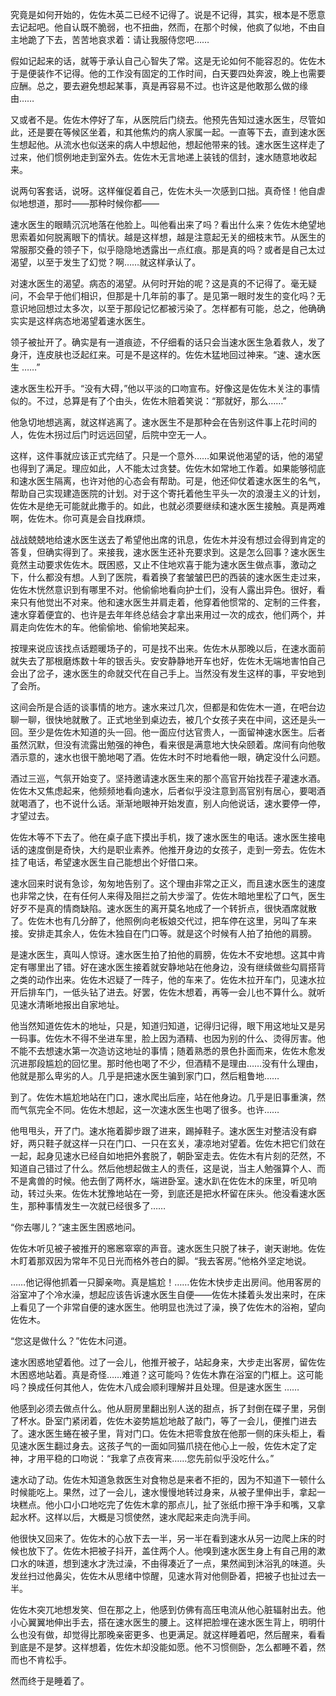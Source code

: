 究竟是如何开始的，佐佐木英二已经不记得了。说是不记得，其实，根本是不愿意去记起吧。他自认既不脆弱，也不扭曲，然而，在那个时候，他疯了似地，不由自主地跪了下去，苦苦地哀求着：请让我服侍您吧……

假如记起来的话，就等于承认自己心智失了常。这是无论如何不能容忍的。佐佐木于是便装作不记得。他的工作没有固定的工作时间，白天要四处奔波，晚上也需要应酬。总之，要去避免想起某事，真是再容易不过。也许这是他敢那么做的缘由……

又或者不是。佐佐木停好了车，从医院后门绕去。他预先告知过速水医生，尽管如此，还是要在等候区坐着，和其他焦灼的病人家属一起。一直等下去，直到速水医生想起他。从流水也似送来的病人中想起他，想起他带来的钱。速水医生这样走了过来，他们惯例地走到室外去。佐佐木无言地递上装钱的信封，速水随意地收起来。

说两句客套话，说呀。这样催促着自己，佐佐木头一次感到口拙。真奇怪！他自虐似地想道，那时——那种时候你都——

速水医生的眼睛沉沉地落在他脸上。叫他看出来了吗？看出什么来？佐佐木绝望地思索着如何脱离眼下的情状。越是这样想，越是注意起无关的细枝末节。从医生的常服那交叠的领子下，似乎隐隐地透露出一点红痕。那是真的吗？或者是自己太过渴望，以至于发生了幻觉？啊……就这样承认了。

对速水医生的渴望。病态的渴望。从何时开始的呢？这是真的不记得了。毫无疑问，不会早于他们相识，但那是十几年前的事了。是见第一眼时发生的变化吗？无意识地回想过太多次，以至于那段记忆都被污染了。怎样都有可能，总之，他确确实实是这样病态地渴望着速水医生。

领子被扯开了。确实是有一道痕迹，不仔细看的话只会当速水医生急着救人，发了身汗，连皮肤也泛起红来。可是不是这样的。佐佐木猛地回过神来。“速、速水医生 ……”

速水医生松开手。“没有大碍，”他以平淡的口吻宣布。好像这是佐佐木关注的事情似的。不过，总算是有了个由头，佐佐木赔着笑说：“那就好，那么……”

他急切地想逃离，就这样逃离了。速水医生不是那种会在告别这件事上花时间的人，佐佐木拐过后门时远远回望，后院中空无一人。

这样，这件事就应该正式完结了。只是一个意外……如果说他渴望的话，他的渴望也得到了满足。理应如此，人不能太过贪婪。佐佐木如常地工作着。如果能够彻底和速水医生隔离，也许对他的心态会有帮助。可是，他还仰仗着速水医生的名气，帮助自己实现建造医院的计划。对于这个寄托着他生平头一次的浪漫主义的计划，佐佐木是绝无可能就此撒手的。如此，也就必须要继续和速水医生接触。真是两难啊，佐佐木。你可真是会自找麻烦。

战战兢兢地给速水医生送去了希望他出席的讯息，佐佐木并没有想过会得到肯定的答复，但确实得到了。来接我，速水医生还补充要求到。这是怎么回事？速水医生竟然主动要求佐佐木。既困惑，又止不住地欢喜于能为速水医生做点事，激动之下，什么都没有想。人到了医院，看着换了套皱皱巴巴的西装的速水医生走过来，佐佐木恍然意识到有哪里不对。他偷偷地看向护士们，没有人露出异色。很好，看来只有他觉出不对来。他和速水医生并肩走着，他穿着他惯常的、定制的三件套，速水穿着便宜的、也许是去年年终总结会才拿出来用过一次的成衣，他们两个，并肩走向佐佐木的车。他偷偷地、偷偷地笑起来。

按理来说应该找点话题暖场子的，可是找不出来。佐佐木从那晚以后，在速水面前就失去了那根磨炼数十年的银舌头。安安静静地开车也好，佐佐木无端地害怕自己会出了岔子，速水医生的命就交代在自己手上。当然没有发生这样的事，平安地到了会所。

这间会所是合适的谈事情的地方。速水来过几次，但都是和佐佐木一道，在吧台边聊一聊，很快地就散了。正式地坐到桌边去，被几个女孩子夹在中间，这还是头一回。至少是佐佐木知道的头一回。他一面应付达官贵人，一面留神速水医生。后者虽然沉默，但没有流露出勉强的神色，看来很是满意地大快朵颐着。席间有向他敬酒示意的，速水也很干脆地喝了酒。佐佐木时不时地看他一眼，确定没什么问题。

酒过三巡，气氛开始变了。坚持邀请速水医生来的那个高官开始找茬子灌速水酒。佐佐木又焦虑起来，他频频地看向速水，后者似乎没注意到高官别有居心，要喝酒就喝酒了，也不说什么话。渐渐地眼神开始发直，别人向他说话，速水要停一停，才望过去。

佐佐木等不下去了。他在桌子底下摸出手机，拨了速水医生的电话。速水医生接电话的速度倒是奇快，大约是职业素养。他推开身边的女孩子，走到一旁去。佐佐木挂了电话，希望速水医生自己能想出个好借口来。

速水回来时说有急诊，匆匆地告别了。这个理由非常之正义，而且速水医生的速度也非常之快，在有任何人来得及阻拦之前大步溜了。佐佐木暗地里松了口气，医生好歹不是真的情商缺陷。速水医生的离开莫名地成了一个转折点，很快酒席就散了。佐佐木也有几分醉了，他照例向老板娘交代过，把车停在这里，另叫了车来接。安排走其余人，佐佐木独自在门口等。就是这个时候有人拍了拍他的肩膀。

是速水医生，真叫人惊讶。速水医生拍了拍他的肩膀，佐佐木不安地想。这其中肯定有哪里出了错。好在速水医生接着就安静地站在他身边，没有继续做些勾肩搭背之类的动作出来。佐佐木迟疑了一阵子，他的车来了。佐佐木拉开车门，见速水拉开后排车门，一低头钻了进去。好罢，佐佐木想着，再等一会儿也不算什么。就听见速水清晰地报出自家地址。

他当然知道佐佐木的地址，只是，知道归知道，记得归记得，眼下用这地址又是另一码事。佐佐木不得不坐进车里，脸上因为酒精、也因为别的什么、烫得厉害。他不能不去想速水第一次造访这地址的事情；随着熟悉的景色扑面而来，佐佐木愈发沉进那段尴尬的回忆里。那时他也喝了不少，但酒精不是理由……没有什么理由，他就是那么卑劣的人。几乎是把速水医生骗到家门口，然后粗鲁地……

到了。佐佐木尴尬地站在门口，速水爬出后座，站在他身边。几乎是旧事重演，然而气氛完全不同。佐佐木想起，这一次速水医生也喝了很多。也许……

他甩甩头，开了门。速水拖着脚步跟了进来，踢掉鞋子。速水医生对整洁没有癖好，两只鞋子就这样一只在门口、一只在玄关，凄凉地对望着。佐佐木把它们敛在一起，起身见速水已经自如地把外套脱了，朝卧室走去。佐佐木有片刻的茫然，不知道自己错过了什么。然后他想起做主人的责任，这是说，当主人勉强算个人、而不是禽兽的时候。他去倒了两杯水，端进卧室。速水趴在佐佐木的床里，听见响动，转过头来。佐佐木犹豫地站在一旁，到底还是把水杯留在床头。他没看速水医生，那种事情发生一次就已经很多了……

“你去哪儿？”速主医生困惑地问。

佐佐木听见被子被推开的窸窸窣窣的声音。速水医生只脱了袜子，谢天谢地。佐佐木盯着那双因为常年不见日光而格外苍白的脚。“我去客房。”他格外坚定地说。

……他记得他抓着一只脚亲吻。真是尴尬！……佐佐木快步走出房间。他用客房的浴室冲了个冷水澡，想起应该告诉速水医生自便——佐佐木揉着头发出来时，在床上看见了一个非常自便的速水医生。他明显也洗过了澡，换了佐佐木的浴袍，望向佐佐木。

“您这是做什么？”佐佐木问道。

速水困惑地望着他。过了一会儿，他推开被子，站起身来，大步走出客房，留佐佐木困惑地站着。真是奇怪……难道？这可能吗？佐佐木靠在浴室的门框上。这可能吗？换成任何其他人，佐佐木八成会顺利理解并且处理。但是速水医生 ……

他感到必须去做点什么。他从厨房里翻出别人送的甜点，拆了封倒在碟子里，另倒了杯水。卧室门紧闭着，佐佐木姿势尴尬地敲了敲门，等了一会儿，便推门进去了。速水医生蜷在被子里，背对门口。佐佐木把零食放在他那一侧的床头柜上，看见速水医生翻过身去。这孩子气的一面如同猫爪挠在他心上一般，佐佐木定了定神，才用平稳的口吻说：“我拿了点夜宵来……您先前似乎没吃什么。”

速水动了动。佐佐木知道急救医生对食物总是来者不拒的，因为不知道下一顿什么时候能吃上。果然，过了一会儿，速水慢慢地转过身来，从被子里伸出手，拿起一块糕点。他小口小口地吃完了佐佐木拿的那点儿，扯了张纸巾擦干净手和嘴，又拿起水杯。这样以后，大概是习惯使然，速水爬起来走向洗手间。

他很快又回来了。佐佐木的心放下去一半，另一半在看到速水从另一边爬上床的时候也放下了。佐佐木把被子抖开，盖住两个人。他嗅到速水医生身上有自己用的漱口水的味道，想到速水才洗过澡，不由得凑近了一点，果然闻到沐浴乳的味道。头发丝扫过他鼻尖，佐佐木从思绪中惊醒，见速水背对他侧卧着，把被子也扯过去一半。

佐佐木突兀地想发笑、但在那之上，他感到仿佛有高压电流从他心脏辐射出去。他小心翼翼地伸出手去，搭在速水医生的腰上。这样把脸埋在速水医生背上，明明什么也没有做，却觉得比那晚亲密更多、也更满足。就这样睡着吧，然后醒来，看看到底是不是梦。这样想着，佐佐木却没能如愿。他不习惯侧卧，怎么都睡不着，然而也不肯松手。

然而终于是睡着了。

